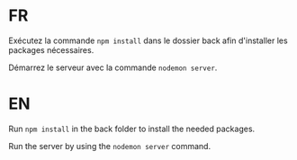 # FR

Exécutez la commande `npm install` dans le dossier back afin d'installer les packages nécessaires.

Démarrez le serveur avec la commande `nodemon server`.

# EN

Run `npm install` in the back folder to install the needed packages.

Run the server by using the `nodemon server` command.